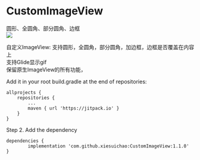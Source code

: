 # CustomImageView
圆形、全圆角、部分圆角、边框  
[![](https://jitpack.io/v/xiesuichao/CustomImageView.svg)](https://jitpack.io/#xiesuichao/CustomImageView)  

自定义ImageView:
支持圆形，全圆角，部分圆角，加边框，边框是否覆盖在内容上  
支持Glide显示gif  
保留原生ImageView的所有功能，


Add it in your root build.gradle at the end of repositories:

	allprojects {
		repositories {
			...
			maven { url 'https://jitpack.io' }
		}
	}
Step 2. Add the dependency

	dependencies {
	        implementation 'com.github.xiesuichao:CustomImageView:1.1.0'
	}

